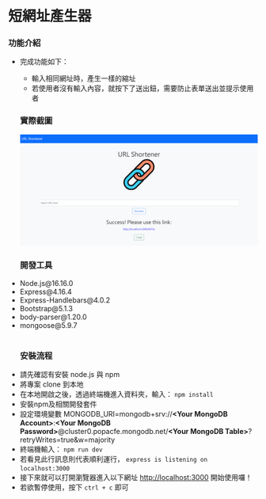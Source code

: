<h1>短網址產生器</h1>
<h3>功能介紹</h3>
<ul>
<li>
<p>完成功能如下：</p>
<ul>
<li>輸入相同網址時，產生一樣的縮址</li>
<li>若使用者沒有輸入內容，就按下了送出鈕，需要防止表單送出並提示使用者</li>
</ul>
</li>
<h3>實際截圖</h3>
<img src="https://github.com/wilson0922/url-shortener/blob/main/img/urlshortener.png" alt="image" style="max-width: 100%;">

<h3>開發工具</h3>
<li>Node.js@16.16.0</li>
<li>Express@4.16.4</li>
<li>Express-Handlebars@4.0.2</li>
<li>Bootstrap@5.1.3</li>
<li>body-parser@1.20.0</li>
<li>mongoose@5.9.7</li>

<br>
<h3>安裝流程</h3>

<li>請先確認有安裝 node.js 與 npm</li>
<li>將專案 clone 到本地</li>
<li>在本地開啟之後，透過終端機進入資料夾，輸入： <code>npm install</code></li>
<li>安裝npm及相關開發套件</li>
<li>設定環境變數 MONGODB_URI=mongodb+srv://<strong>&lt;Your MongoDB Account&gt;</strong>:<strong>&lt;Your MongoDB Password&gt;</strong>@cluster0.popacfe.mongodb.net/<strong>&lt;Your MongoDB Table&gt;</strong>?retryWrites=true&amp;w=majority
</li>
<li>終端機輸入： <code>npm run dev</code></li>
<li>若看見此行訊息則代表順利運行， <code>express is listening on localhost:3000</code></li>
<li>接下來就可以打開瀏覽器進入以下網址 <a href="http://localhost:3000" rel="nofollow">http://localhost:3000</a> 開始使用囉！</li>
<li>若欲暫停使用，按下 <code>ctrl + c</code> 即可</li>
